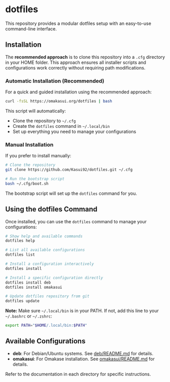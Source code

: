 # dotfiles

This repository provides a modular dotfiles setup with an easy-to-use command-line interface.

## Installation

The **recommended approach** is to clone this repository into a `.cfg` directory in your HOME folder. This approach ensures all installer scripts and configurations work correctly without requiring path modifications.

### Automatic Installation (Recommended)

For a quick and guided installation using the recommended approach:

```bash
curl -fsSL https://omakasui.org/dotfiles | bash
```

This script will automatically:

- Clone the repository to `~/.cfg`
- Create the `dotfiles` command in `~/.local/bin`
- Set up everything you need to manage your configurations

### Manual Installation

If you prefer to install manually:

```bash
# Clone the repository
git clone https://github.com/Kasui92/dotfiles.git ~/.cfg

# Run the bootstrap script
bash ~/.cfg/boot.sh
```

The bootstrap script will set up the `dotfiles` command for you.

## Using the dotfiles Command

Once installed, you can use the `dotfiles` command to manage your configurations:

```bash
# Show help and available commands
dotfiles help

# List all available configurations
dotfiles list

# Install a configuration interactively
dotfiles install

# Install a specific configuration directly
dotfiles install deb
dotfiles install omakasui

# Update dotfiles repository from git
dotfiles update
```

**Note:** Make sure `~/.local/bin` is in your PATH. If not, add this line to your `~/.bashrc` or `~/.zshrc`:

```bash
export PATH="$HOME/.local/bin:$PATH"
```

## Available Configurations

- **deb**: For Debian/Ubuntu systems. See [deb/README.md](deb/README.md) for details.
- **omakasui**: For Omakase installation. See [omakasui/README.md](omakasui/README.md) for details.

Refer to the documentation in each directory for specific instructions.
